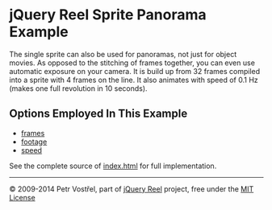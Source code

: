 jQuery Reel Sprite Panorama Example
===================================

The single sprite can also be used for panoramas, not just for object movies.
As opposed to the stitching of frames together, you can even use automatic
exposure on your camera. It is build up from 32 frames compiled into a
sprite with 4 frames on the line. It also animates with speed of 0.1 Hz
(makes one full revolution in 10 seconds).


Options Employed In This Example
--------------------------------

- [frames](http://reel360.org/reel#frames)
- [footage](http://reel360.org/reel#footage)
- [speed](http://reel360.org/reel#speed)

See the complete source of [index.html](index.html) for full
implementation.


---
&copy; 2009-2014 Petr Vostřel, part of [jQuery Reel][reel] project, free under the [MIT License][license]



[reel]:http://reel360.org
[license]:https://raw.github.com/introquest/jquery.reel/master/LICENSE.txt
